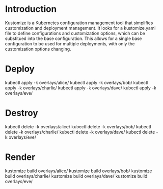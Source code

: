 # Introduction

Kustomize is a Kubernetes configuration management tool that simplifies customization and deployment management. It looks for a kustomize.yaml file to define configurations and customization options, which can be substitued into the base configuration. This allows for a single base configuration to be used for multiple deployments, with only the customization options changing.

# Deploy

kubectl apply -k overlays/alice/
kubectl apply -k overlays/bob/
kubectl apply -k overlays/charlie/
kubectl apply -k overlays/dave/
kubectl apply -k overlays/eve/

# Destroy

kubectl delete -k overlays/alice/
kubectl delete -k overlays/bob/
kubectl delete -k overlays/charlie/
kubectl delete -k overlays/dave/
kubectl delete -k overlays/eve/

# Render

kustomize build overlays/alice/
kustomize build overlays/bob/
kustomize build overlays/charlie/
kustomize build overlays/dave/
kustomize build overlays/eve/
